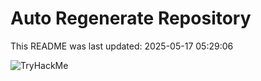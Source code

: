 # Auto Regenerate Repository

This README was last updated: 2025-05-17 05:29:06

 ![TryHackMe](https://tryhackme.com/badge/533634)